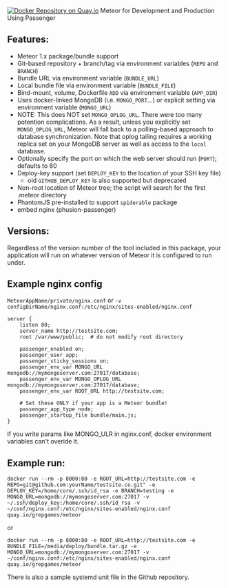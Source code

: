 [![Docker Repository on Quay.io](https://quay.io/repository/grepgames/meteor/status "Docker Repository on Quay.io")](https://quay.io/repository/grepgames/meteor) Meteor for Development and Production Using Passenger

## Features:

 * Meteor 1.x package/bundle support
 * Git-based repository + branch/tag via environment variables (`REPO` and `BRANCH`)
 * Bundle URL via environment variable (`BUNDLE_URL`)
 * Local bundle file via environment variable (`BUNDLE_FILE`)
 * Bind-mount, volume, Dockerfile `ADD` via environment variable (`APP_DIR`)
 * Uses docker-linked MongoDB (i.e. `MONGO_PORT`...) or explicit setting via environment variable (`MONGO_URL`)
 * NOTE: This does NOT set `MONGO_OPLOG_URL`.  There were too many potention complications.  As a result, unless you explicitly set `MONGO_OPLOG_URL`, Meteor will fall back to a polling-based approach to database synchronization.  Note that oplog tailing requires a working replica set on your MongoDB server as well as access to the `local` database.
 * Optionally specify the port on which the web server should run (`PORT`); defaults to 80
 * Deploy-key support (set `DEPLOY_KEY` to the location of your SSH key file)
   * old `GITHUB_DEPLOY_KEY` is also supported but deprecated
 * Non-root location of Meteor tree; the script will search for the first .meteor directory
 * PhantomJS pre-installed to support `spiderable` package
 * embed nginx (phusion-passenger)

## Versions:

Regardless of the version number of the tool included in this package, your application will run
on whatever version of Meteor it is configured to run under.

## Example nginx config

`MeteorAppName/private/nginx.conf` or `-v configDirName/nginx.conf:/etc/nginx/sites-enabled/nginx.conf`

```
server {
    listen 80;
    server_name http://testsite.com;
    root /var/www/public;  # do not modify root directory

    passenger_enabled on;
    passenger_user app;
    passenger_sticky_sessions on;
    passenger_env_var MONGO_URL mongodb://mymongoserver.com:27017/database;
    passenger_env_var MONGO_OPLOG_URL mongodb://mymongoserver.com:27017/database;
    passenger_env_var ROOT_URL http://testsite.com;

    # Set these ONLY if your app is a Meteor bundle!
    passenger_app_type node;
    passenger_startup_file bundle/main.js;
}

```

If you write params like MONGO_ULR in nginx.conf, docker environment variables can't overide it.

## Example run:

`docker run --rm -p 8000:80 -e ROOT_URL=http://testsite.com -e REPO=git@github.com:yourName/testsite.co.git" -e DEPLOY_KEY=/home/core/.ssh/id_rsa -e BRANCH=testing -e MONGO_URL=mongodb://mymongoserver.com:27017 -v ~/.ssh/deploy_key:/home/core/.ssh/id_rsa -v ~/conf/nginx.conf:/etc/nginx/sites-enabled/nginx.conf quay.io/grepgames/meteor`

or

`docker run --rm -p 8000:80 -e ROOT_URL=http://testsite.com -e BUNDLE_FILE=/media/deploy/bundle.tar.gz -e MONGO_URL=mongodb://mymongoserver.com:27017 -v ~/conf/nginx.conf:/etc/nginx/sites-enabled/nginx.conf quay.io/grepgames/meteor`

There is also a sample systemd unit file in the Github repository.
